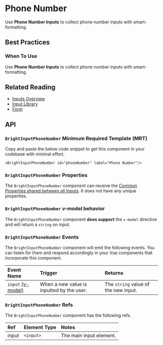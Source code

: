# Phone Number

<div class="mb-16">
    <BrightTag color="pink" label="Input Library" href="/input-library/"/>
    <BrightTag color="pink" label="Introduced in Ardent v1.0"/>
</div>

<script>
import VuePressUIPlaygroundPhoneNumber from './components/VuePressUIPlaygroundPhoneNumber.vue';
export default {
    components: {
        VuePressUIPlaygroundPhoneNumber,
    },
}
</script>

Use **Phone Number Inputs** to collect phone number inputs with smart-formatting.

<VuePressUIPlaygroundPhoneNumber/>

## Best Practices

### When To Use
Use **Phone Number Inputs** to collect phone number inputs with smart-formatting.

## Related Reading
- [Inputs Overview](/bright-design-system/input-library/overview/)
- [Input Library](/bright-design-system/input-library/)
- [Form](/bright-design-system/input-library/form/)

## API

### `BrightInputPhoneNumber` Minimum Required Template (MRT)
Copy and paste the below code snippet to get this component in your codebase with minimal effort.

<div class="code-example-box">
    <BrightInputPhoneNumber id="phoneNumber" label="Phone Number"/>
</div>

```vue
<BrightInputPhoneNumber id="phoneNumber" label="Phone Number"/>
```

### `BrightInputPhoneNumber` Properties
The `BrightInputPhoneNumber` component can receive the [Common Properties shared between all Inputs](/bright-design-system/input-library/overview/#common-input-properties). It does not have any unique properties.

### `BrightInputPhoneNumber` v-model behavior
The `BrightInputPhoneNumber` component **does support** the `v-model` directive and will return a `string` on input.

### `BrightInputPhoneNumber` Events
The `BrightInputPhoneNumber` component will emit the following events. You can listen for them and respond accordingly in your Vue components that incorporate this component.

| Event Name | Trigger | Returns | 
| :- | :- | :- |
| `input` [(v-model)](#brightinputphonenumber-v-model-behavior) | When a new value is inputted by the user. | The `string` value of the new input. |

### `BrightInputPhoneNumber` Refs
The `BrightInputPhoneNumber` component has the following refs.

| Ref | Element Type | Notes | 
| :- | :- | :- |
| input | `<input>` | The main input element. |